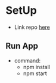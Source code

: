 # SetUp

- Link repo [here](https://github.com/rotza1802/TechTest-Backend.git)

## Run App

- command:
  - npm install
  - npm start
